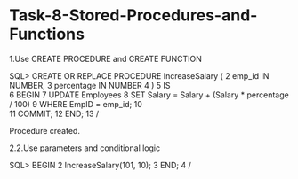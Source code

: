 # Task-8-Stored-Procedures-and-Functions

1.Use CREATE PROCEDURE and CREATE FUNCTION


SQL> CREATE OR REPLACE PROCEDURE IncreaseSalary (
  2      emp_id IN NUMBER,
  3      percentage IN NUMBER
  4  )
  5  IS  
  6  BEGIN
  7      UPDATE Employees
  8      SET Salary = Salary + (Salary * percentage / 100)
  9      WHERE EmpID = emp_id;
 10  
 11      COMMIT;
 12  END;
 13  /

Procedure created.

2.2.Use parameters and conditional logic

SQL> BEGIN
  2      IncreaseSalary(101, 10);
  3  END;
  4  /
  
